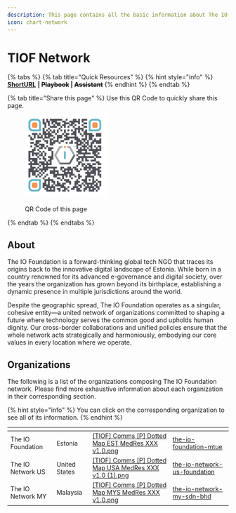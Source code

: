 ```yaml
---
description: This page contains all the basic information about The IO Foundation Network.
icon: chart-network
---
```


# TIOF Network

{% tabs %}
{% tab title="Quick Resources" %}
{% hint style="info" %}
[**ShortURL**](https://short.theiofoundation.org/TIOFNetworkInfo) **|&#x20;**~~**Playbook**~~**&#x20;|&#x20;**~~**Assistant**~~
{% endhint %}
{% endtab %}

{% tab title="Share this page" %}
Use this QR Code to quickly share this page.

<figure><img src="../../.gitbook/assets/TIOFTheTIOFNetworkInfoPage_4096x4096.png" alt="" width="188"><figcaption><p>QR Code of this page</p></figcaption></figure>
{% endtab %}
{% endtabs %}

## About

The IO Foundation is a forward-thinking global tech NGO that traces its origins back to the innovative digital landscape of Estonia. While born in a country renowned for its advanced e-governance and digital society, over the years the organization has grown beyond its birthplace, establishing a dynamic presence in multiple jurisdictions around the world.

Despite the geographic spread, The IO Foundation operates as a singular, cohesive entity—a united network of organizations committed to shaping a future where technology serves the common good and upholds human dignity. Our cross-border collaborations and unified policies ensure that the whole network acts strategically and harmoniously, embodying our core values in every location where we operate.

## Organizations

The following is a list of the organizations composing The IO Foundation network. Please find more exhaustive information about each organization in their corresponding section.

{% hint style="info" %}
You can click on the corresponding organization to see all of its information.
{% endhint %}

<table data-view="cards"><thead><tr><th></th><th></th><th data-hidden data-card-cover data-type="files"></th><th data-hidden data-card-target data-type="content-ref"></th></tr></thead><tbody><tr><td>The IO Foundation</td><td>Estonia</td><td><a href="../../.gitbook/assets/[TIOF] Comms [P] Dotted Map EST MedRes XXX v1.0.png">[TIOF] Comms [P] Dotted Map EST MedRes XXX v1.0.png</a></td><td><a href="the-io-foundation-mtue/">the-io-foundation-mtue</a></td></tr><tr><td>The IO Network US</td><td>United States</td><td><a href="../../.gitbook/assets/[TIOF] Comms [P] Dotted Map USA MedRes XXX v1.0 (1).png">[TIOF] Comms [P] Dotted Map USA MedRes XXX v1.0 (1).png</a></td><td><a href="the-io-network-us-foundation/">the-io-network-us-foundation</a></td></tr><tr><td>The IO Network MY</td><td>Malaysia</td><td><a href="../../.gitbook/assets/[TIOF] Comms [P] Dotted Map MYS MedRes XXX v1.0.png">[TIOF] Comms [P] Dotted Map MYS MedRes XXX v1.0.png</a></td><td><a href="the-io-network-my-sdn-bhd/">the-io-network-my-sdn-bhd</a></td></tr></tbody></table>

